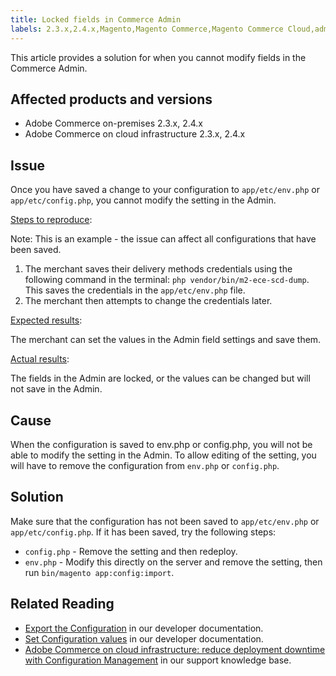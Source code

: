 ```yaml
---
title: Locked fields in Commerce Admin
labels: 2.3.x,2.4.x,Magento,Magento Commerce,Magento Commerce Cloud,admin,admin login,configuration,ece-tools,fields,lock,troubleshooting,Adobe Commerce,cloud infrastructure,on-premises
---
```


This article provides a solution for when you cannot modify fields in the Commerce Admin.

## Affected products and versions

* Adobe Commerce on-premises 2.3.x, 2.4.x
* Adobe Commerce on cloud infrastructure 2.3.x, 2.4.x

## Issue

Once you have saved a change to your configuration to `app/etc/env.php` or `app/etc/config.php`, you cannot modify the setting in the Admin.

<ins>Steps to reproduce</ins>:

 Note: This is an example - the issue can affect all configurations that have been saved.

1. The merchant saves their delivery methods credentials using the following command in the terminal: `php vendor/bin/m2-ece-scd-dump`. This saves the credentials in the `app/etc/env.php` file.
1. The merchant then attempts to change the credentials later.

<ins>Expected results</ins>:

 The merchant can set the values in the Admin field settings and save them.

 <ins>Actual results</ins>:

 The fields in the Admin are locked, or the values can be changed but will not save in the Admin.

## Cause

When the configuration is saved to env.php or config.php, you will not be able to modify the setting in the Admin. To allow editing of the setting, you will have to remove the configuration from `env.php` or `config.php`.

## Solution

Make sure that the configuration has not been saved to `app/etc/env.php` or `app/etc/config.php`. If it has been saved, try the following steps:

* `config.php` - Remove the setting and then redeploy.
* `env.php` - Modify this directly on the server and remove the setting, then run `bin/magento app:config:import`.

## Related Reading

* [Export the Configuration](https://devdocs.magento.com/guides/v2.4/config-guide/cli/config-cli-subcommands-config-mgmt-export.html#sensitive-or-system-specific-settings) in our developer documentation.
* [Set Configuration values](https://devdocs.magento.com/guides/v2.4/config-guide/cli/config-cli-subcommands-config-mgmt-set.html#config-cli-config-set) in our developer documentation.
* [Adobe Commerce on cloud infrastructure: reduce deployment downtime with Configuration Management](https://support.magento.com/hc/en-us/articles/115003169574) in our support knowledge base.
